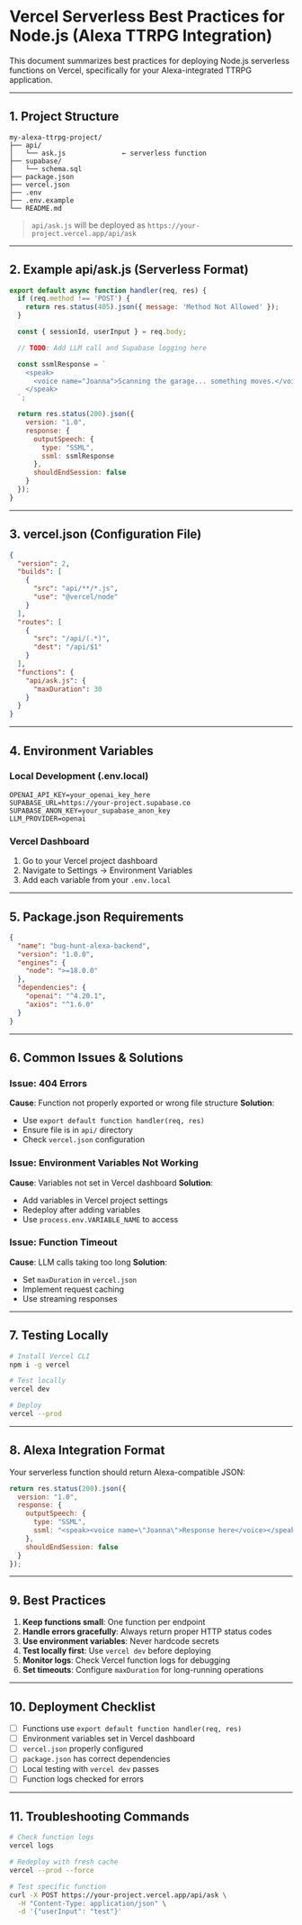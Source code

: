 # Vercel Serverless Best Practices for Node.js (Alexa TTRPG Integration)

This document summarizes best practices for deploying Node.js serverless functions on Vercel, specifically for your Alexa-integrated TTRPG application.

---

## 1. Project Structure

```
my-alexa-ttrpg-project/
├── api/
│   └── ask.js              ← serverless function
├── supabase/
│   └── schema.sql
├── package.json
├── vercel.json
├── .env
├── .env.example
└── README.md
```

> `api/ask.js` will be deployed as `https://your-project.vercel.app/api/ask`

---

## 2. Example api/ask.js (Serverless Format)

```js
export default async function handler(req, res) {
  if (req.method !== 'POST') {
    return res.status(405).json({ message: 'Method Not Allowed' });
  }

  const { sessionId, userInput } = req.body;

  // TODO: Add LLM call and Supabase logging here

  const ssmlResponse = `
    <speak>
      <voice name="Joanna">Scanning the garage... something moves.</voice>
    </speak>
  `;

  return res.status(200).json({
    version: "1.0",
    response: {
      outputSpeech: {
        type: "SSML",
        ssml: ssmlResponse
      },
      shouldEndSession: false
    }
  });
}
```

---

## 3. vercel.json (Configuration File)

```json
{
  "version": 2,
  "builds": [
    {
      "src": "api/**/*.js",
      "use": "@vercel/node"
    }
  ],
  "routes": [
    {
      "src": "/api/(.*)",
      "dest": "/api/$1"
    }
  ],
  "functions": {
    "api/ask.js": {
      "maxDuration": 30
    }
  }
}
```

---

## 4. Environment Variables

### Local Development (.env.local)
```env
OPENAI_API_KEY=your_openai_key_here
SUPABASE_URL=https://your-project.supabase.co
SUPABASE_ANON_KEY=your_supabase_anon_key
LLM_PROVIDER=openai
```

### Vercel Dashboard
1. Go to your Vercel project dashboard
2. Navigate to Settings → Environment Variables
3. Add each variable from your `.env.local`

---

## 5. Package.json Requirements

```json
{
  "name": "bug-hunt-alexa-backend",
  "version": "1.0.0",
  "engines": {
    "node": ">=18.0.0"
  },
  "dependencies": {
    "openai": "^4.20.1",
    "axios": "^1.6.0"
  }
}
```

---

## 6. Common Issues & Solutions

### Issue: 404 Errors
**Cause**: Function not properly exported or wrong file structure
**Solution**: 
- Use `export default function handler(req, res)` 
- Ensure file is in `api/` directory
- Check `vercel.json` configuration

### Issue: Environment Variables Not Working
**Cause**: Variables not set in Vercel dashboard
**Solution**:
- Add variables in Vercel project settings
- Redeploy after adding variables
- Use `process.env.VARIABLE_NAME` to access

### Issue: Function Timeout
**Cause**: LLM calls taking too long
**Solution**:
- Set `maxDuration` in `vercel.json`
- Implement request caching
- Use streaming responses

---

## 7. Testing Locally

```bash
# Install Vercel CLI
npm i -g vercel

# Test locally
vercel dev

# Deploy
vercel --prod
```

---

## 8. Alexa Integration Format

Your serverless function should return Alexa-compatible JSON:

```js
return res.status(200).json({
  version: "1.0",
  response: {
    outputSpeech: {
      type: "SSML",
      ssml: "<speak><voice name=\"Joanna\">Response here</voice></speak>"
    },
    shouldEndSession: false
  }
});
```

---

## 9. Best Practices

1. **Keep functions small**: One function per endpoint
2. **Handle errors gracefully**: Always return proper HTTP status codes
3. **Use environment variables**: Never hardcode secrets
4. **Test locally first**: Use `vercel dev` before deploying
5. **Monitor logs**: Check Vercel function logs for debugging
6. **Set timeouts**: Configure `maxDuration` for long-running operations

---

## 10. Deployment Checklist

- [ ] Functions use `export default function handler(req, res)`
- [ ] Environment variables set in Vercel dashboard
- [ ] `vercel.json` properly configured
- [ ] `package.json` has correct dependencies
- [ ] Local testing with `vercel dev` passes
- [ ] Function logs checked for errors

---

## 11. Troubleshooting Commands

```bash
# Check function logs
vercel logs

# Redeploy with fresh cache
vercel --prod --force

# Test specific function
curl -X POST https://your-project.vercel.app/api/ask \
  -H "Content-Type: application/json" \
  -d '{"userInput": "test"}'
``` 